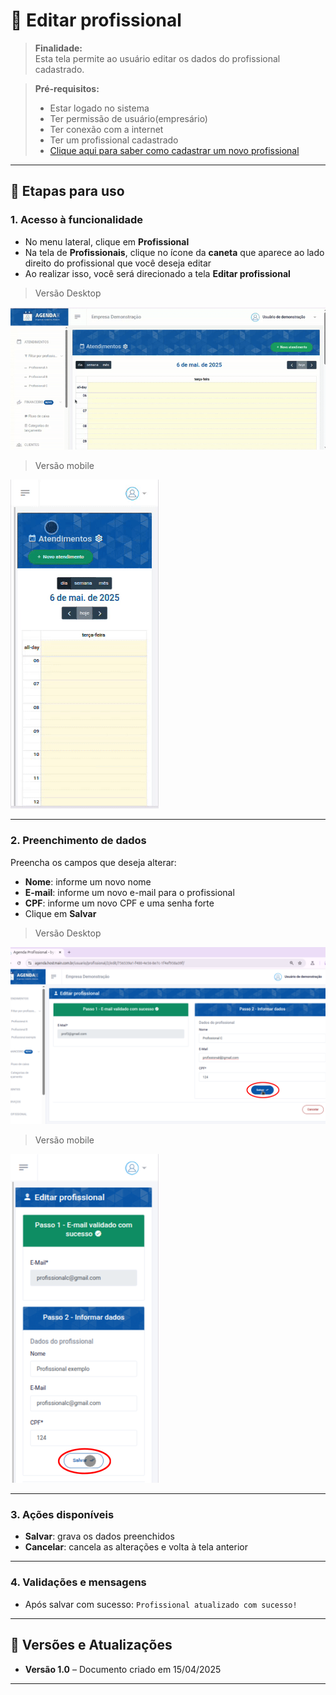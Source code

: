 # 📘 Editar profissional

> **Finalidade:**  
> Esta tela permite ao usuário editar os dados do profissional cadastrado.

> **Pré-requisitos:**    
> - Estar logado no sistema  
> - Ter permissão de usuário(empresário) 
> - Ter conexão com a internet
> - Ter um profissional cadastrado
> - [Clique aqui para saber como cadastrar um novo profissional](../novo_profissional.md)

---

## 🧭 Etapas para uso

### 1. Acesso à funcionalidade
- No menu lateral, clique em **Profissional**
- Na tela de **Profissionais**, clique no ícone da **caneta** que aparece ao lado direito do profissional que você deseja editar
- Ao realizar isso, você será direcionado a tela **Editar profissional**

> Versão Desktop

![Alt text](img/editar_profissional_parte1_desktop.gif)

> Versão mobile

![Alt text](img/editar_profissional_parte1_mobile.gif)

---

### 2. Preenchimento de dados
Preencha os campos que deseja alterar:
- **Nome**: informe um novo nome
- **E-mail**: informe um novo e-mail para o profissional
- **CPF**: informe um novo CPF e uma senha forte
- Clique em **Salvar**

> Versão Desktop

![Alt text](img/editar_profissional_parte2_desktop.png)

> Versão mobile

![Alt text](img/editar_profissional_parte2_mobile.png)

---

### 3. Ações disponíveis 
- **Salvar**: grava os dados preenchidos  
- **Cancelar**: cancela as alterações e volta à tela anterior  

---

### 4. Validações e mensagens
- Após salvar com sucesso: `Profissional atualizado com sucesso!`  

---

## 🔄 Versões e Atualizações

- **Versão 1.0** – Documento criado em 15/04/2025

---
